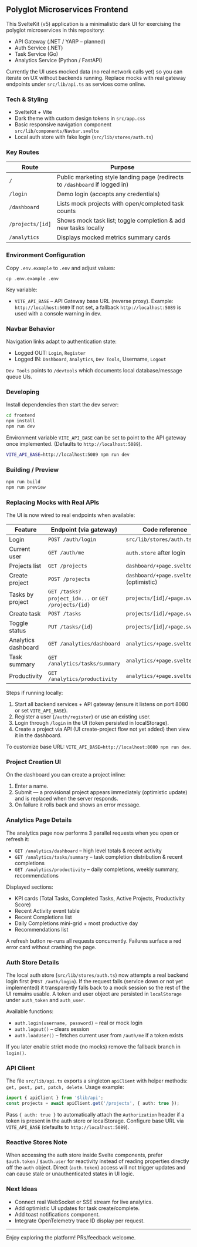 ## Polyglot Microservices Frontend

This SvelteKit (v5) application is a minimalistic dark UI for exercising the polyglot microservices in this repository:

* API Gateway (.NET / YARP – planned)
* Auth Service (.NET)
* Task Service (Go)
* Analytics Service (Python / FastAPI)

Currently the UI uses mocked data (no real network calls yet) so you can iterate on UX without backends running. Replace mocks with real gateway endpoints under `src/lib/api.ts` as services come online.

### Tech & Styling
* SvelteKit + Vite
* Dark theme with custom design tokens in `src/app.css`
* Basic responsive navigation component `src/lib/components/Navbar.svelte`
* Local auth store with fake login (`src/lib/stores/auth.ts`)

### Key Routes
| Route | Purpose |
|-------|---------|
| `/` | Public marketing style landing page (redirects to `/dashboard` if logged in) |
| `/login` | Demo login (accepts any credentials) |
| `/dashboard` | Lists mock projects with open/completed task counts |
| `/projects/[id]` | Shows mock task list; toggle completion & add new tasks locally |
| `/analytics` | Displays mocked metrics summary cards |

### Environment Configuration
Copy `.env.example` to `.env` and adjust values:

```
cp .env.example .env
```

Key variable:
* `VITE_API_BASE` – API Gateway base URL (reverse proxy). Example: `http://localhost:5089`
If not set, a fallback `http://localhost:5089` is used with a console warning in dev.

### Navbar Behavior
Navigation links adapt to authentication state:
* Logged OUT: `Login`, `Register`
* Logged IN: `Dashboard`, `Analytics`, `Dev Tools`, Username, `Logout`

`Dev Tools` points to `/devtools` which documents local database/message queue UIs.

### Developing
Install dependencies then start the dev server:

```sh
cd frontend
npm install
npm run dev
```

Environment variable `VITE_API_BASE` can be set to point to the API gateway once implemented. (Defaults to `http://localhost:5089`).

```sh
VITE_API_BASE=http://localhost:5089 npm run dev
```

### Building / Preview
```sh
npm run build
npm run preview
```

### Replacing Mocks with Real APIs
The UI is now wired to real endpoints when available:

| Feature | Endpoint (via gateway) | Code reference |
|---------|------------------------|----------------|
| Login | `POST /auth/login` | `src/lib/stores/auth.ts` |
| Current user | `GET /auth/me` | `auth.store` after login |
| Projects list | `GET /projects` | `dashboard/+page.svelte` |
| Create project | `POST /projects` | `dashboard/+page.svelte` (optimistic) |
| Tasks by project | `GET /tasks?project_id=...` or `GET /projects/{id}` | `projects/[id]/+page.svelte` |
| Create task | `POST /tasks` | `projects/[id]/+page.svelte` |
| Toggle status | `PUT /tasks/{id}` | `projects/[id]/+page.svelte` |
| Analytics dashboard | `GET /analytics/dashboard` | `analytics/+page.svelte` |
| Task summary | `GET /analytics/tasks/summary` | `analytics/+page.svelte` |
| Productivity | `GET /analytics/productivity` | `analytics/+page.svelte` |

Steps if running locally:
1. Start all backend services + API gateway (ensure it listens on port 8080 or set `VITE_API_BASE`).
2. Register a user (`/auth/register`) or use an existing user.
3. Login through `/login` in the UI (token persisted in localStorage).
4. Create a project via API (UI create-project flow not yet added) then view it in the dashboard.

To customize base URL: `VITE_API_BASE=http://localhost:8080 npm run dev`.

### Project Creation UI
On the dashboard you can create a project inline:
1. Enter a name.
2. Submit — a provisional project appears immediately (optimistic update) and is replaced when the server responds.
3. On failure it rolls back and shows an error message.

### Analytics Page Details
The analytics page now performs 3 parallel requests when you open or refresh it:
* `GET /analytics/dashboard` – high level totals & recent activity
* `GET /analytics/tasks/summary` – task completion distribution & recent completions
* `GET /analytics/productivity` – daily completions, weekly summary, recommendations

Displayed sections:
* KPI cards (Total Tasks, Completed Tasks, Active Projects, Productivity Score)
* Recent Activity event table
* Recent Completions list
* Daily Completions mini-grid + most productive day
* Recommendations list

A refresh button re-runs all requests concurrently. Failures surface a red error card without crashing the page.

### Auth Store Details
The local auth store (`src/lib/stores/auth.ts`) now attempts a real backend login first (`POST /auth/login`). If the request fails (service down or not yet implemented) it transparently falls back to a mock session so the rest of the UI remains usable. A token and user object are persisted in `localStorage` under `auth_token` and `auth_user`.

Available functions:
* `auth.login(username, password)` – real or mock login
* `auth.logout()` – clears session
* `auth.loadUser()` – fetches current user from `/auth/me` if a token exists

If you later enable strict mode (no mocks) remove the fallback branch in `login()`.

### API Client
The file `src/lib/api.ts` exports a singleton `apiClient` with helper methods: `get, post, put, patch, delete`. Usage example:

```ts
import { apiClient } from '$lib/api';
const projects = await apiClient.get('/projects', { auth: true });
```
Pass `{ auth: true }` to automatically attach the `Authorization` header if a token is present in the auth store or localStorage. Configure base URL via `VITE_API_BASE` (defaults to `http://localhost:5089`).

### Reactive Stores Note
When accessing the auth store inside Svelte components, prefer `$auth.token` / `$auth.user` for reactivity instead of reading properties directly off the `auth` object. Direct (`auth.token`) access will not trigger updates and can cause stale or unauthenticated states in UI logic.

### Next Ideas
* Connect real WebSocket or SSE stream for live analytics.
* Add optimistic UI updates for task create/complete.
* Add toast notifications component.
* Integrate OpenTelemetry trace ID display per request.

---
Enjoy exploring the platform! PRs/feedback welcome.
